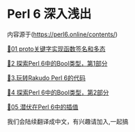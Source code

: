 # Perl 6 深入浅出

内容源于(https://perl6.online/contents/)

[🦋01 proto关键字实现函数签名和多态](01-the-proto-keyword.md)

[🔬2 探索Perl 6中的Bool类型，第1部分](02-Bool-type.md)

[🔬3.玩转Rakudo Perl 6的代码](03-Playing-code-Rakudo.md)

[🔬4 探索Perl 6中的Bool类型，第2部分](04-Bool-type-2.md)

[🔬05 潜伏在Perl 6中的插值](05-Lurking.md)

我们会陆续翻译成中文，有兴趣请加入,一起搞


